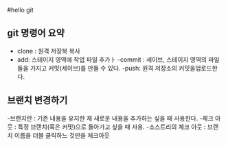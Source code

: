 #hello git

## git 명령어 요약

- clone : 원격 저장복 복사
- add: 스테이지 영역에 작업 파일 추가ㅏ
-commit : 세이브, 스테이지 영역의 파일들을 가지고 커밋(세이브)를 만들 수 있다.
-push: 원격 저장소의 커밋을업로드한다.

## 브랜치 변경하기

-브랜치란 : 기존 내용을 유지한 채 새로운 내용을 추가하는 싶을 때 사용한다.
-체크 아웃 : 특정 브랜치(혹은 커밋)으로 돌아가고 싶을 때 사용.
-소스트리의 체크 아웃 : 브랜치 이름을 더블 클릭하느 것만을 체크아웃
